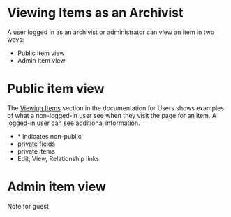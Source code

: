 # Viewing Items as an Archivist

A user logged in as an archivist or administrator can view an item in two ways:

-   Public item view
-   Admin item view

# Public item view

The [Viewing Items](/user/viewing-items) section in the documentation for Users shows
examples of what a non-logged-in user see when they visit the page for an item. A
logged-in user can see additional information.

-   \* indicates non-public
-   private fields
-   private items
-   Edit, View, Relationship links

# Admin item view

Note for guest
